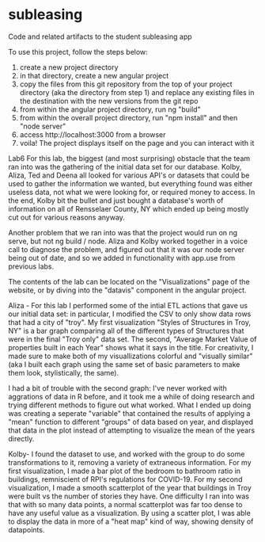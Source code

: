 # subleasing
Code and related artifacts to the student subleasing app



To use this project, follow the steps below:
1) create a new project directory
2) in that directory, create a new angular project
3) copy the files from this git repository from the top of your project directory (aka the directory from step 1) and replace any existing files in the destination with the new versions from the git repo
4) from within the angular project directory, run ng "build"
5) from within the overall project directory, run "npm install" and then "node server"
6) access http://localhost:3000 from a browser
7) voila! The project displays itself on the page and you can interact with it

Lab6
For this lab, the biggest (and most surprising) obstacle that the team ran into was the gathering of the initial data set for our database. Kolby, Aliza, Ted and Deena all looked for various API's or datasets that could be used to gather the information we wanted, but everything found was either useless data, not what we were looking for, or required money to access. In the end, Kolby bit the bullet and just bought a database's worth of information on all of Rensselaer County, NY which ended up being mostly cut out for various reasons anyway.

Another problem that we ran into was that the project would run on ng serve, but not ng build / node. Aliza and Kolby worked together in a voice call to diagnose the problem, and figured out that it was our node server being out of date, and so we added in functionality with app.use from previous labs. 

The contents of the lab can be located on the "Visualizations" page of the website, or by diving into the "datavis" component in the angular project. 

Aliza - For this lab I performed some of the intial ETL actions that gave us our initial data set: in particular, I modified the CSV to only show data rows that had a city of "troy". My first visualization "Styles of Structures in Troy, NY" is a bar graph comparing all of the different types of Structures that were in the final "Troy only" data set. The second, "Average Market Value of properties built in each Year" shows what it says in the title. For creativity, I made sure to make both of my visuallizations colorful and "visually similar" (aka I built each graph using the same set of basic parameters to make them look, stylistically, the same). 

I had a bit of trouble with the second graph: I've never worked with aggrations of data in R before, and it took me a while of doing research and trying different methods to figure out what worked. What I ended up doing was creating a seperate "variable" that contained the results of applying a "mean" function to different "groups" of data based on year, and displayed that data in the plot instead of attempting to visualize the mean of the years directly. 

Kolby- I found the dataset to use, and worked with the group to do some transformations to it, removing a variety of extraneous information. For my first visualization, I made a bar plot of the bedroom to bathroom ratio in buildings, remniscient of RPI's regulations for COVID-19. For my second visualization, I made a smooth scatterplot of the year that buildings in Troy were built vs the number of stories they have. One difficulty I ran into was that with so many data points, a normal scatterplot was far too dense to have any useful value as a visualization. By using a scatter plot, I was able to display the data in more of a "heat map" kind of way, showing density of datapoints.
